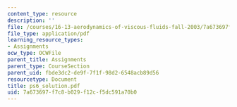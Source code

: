 ```yaml
---
content_type: resource
description: ''
file: /courses/16-13-aerodynamics-of-viscous-fluids-fall-2003/7a673697f7c8b029f12cf5dc591a70b0_ps6_solution.pdf
file_type: application/pdf
learning_resource_types:
- Assignments
ocw_type: OCWFile
parent_title: Assignments
parent_type: CourseSection
parent_uid: fbde3dc2-de9f-7f1f-98d2-6548acb89d56
resourcetype: Document
title: ps6_solution.pdf
uid: 7a673697-f7c8-b029-f12c-f5dc591a70b0
---
```

